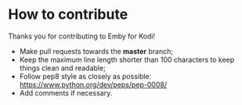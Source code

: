 # How to contribute

Thanks you for contributing to Emby for Kodi!

* Make pull requests towards the **master** branch;
* Keep the maximum line length shorter than 100 characters to keep things clean and readable;
* Follow pep8 style as closely as possible: https://www.python.org/dev/peps/pep-0008/
* Add comments if necessary.
